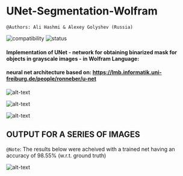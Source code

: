 # UNet-Segmentation-Wolfram

`@Authors: Ali Hashmi & Alexey Golyshev (Russia)`


![compatibility](https://img.shields.io/badge/mathematica%20version-11.3-ff69b4.svg) 
![status](https://img.shields.io/badge/status-passed-blue.svg)

#### Implementation of UNet - network for obtaining binarized mask for objects in grayscale images - in Wolfram Language:
#### neural net architecture based on: https://lmb.informatik.uni-freiburg.de/people/ronneber/u-net


![alt-text](https://github.com/alihashmiii/UNet-Segmentation-Wolfram/blob/master/for%20ReadMe/img1.png)

![alt-text](https://github.com/alihashmiii/UNet-Segmentation-Wolfram/blob/master/for%20ReadMe/img2.png)

![alt-text](https://github.com/alihashmiii/UNet-Segmentation-Wolfram/blob/master/for%20ReadMe/img3.png)


## OUTPUT FOR A SERIES OF IMAGES 

`@Note`: The results below were acheived with a trained net having an accuracy of 98.55% (w.r.t. ground truth)


![alt-text](https://github.com/alihashmiii/UNet-Segmentation-Wolfram/blob/master/for%20ReadMe/img04.png)
